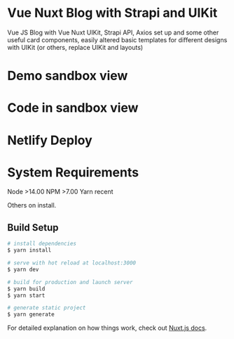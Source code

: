 # Vue Nuxt Blog with Strapi and UIKit

Vue JS Blog with Vue Nuxt UIKit, Strapi API, Axios set up and some other useful card components, easily altered basic templates for different designs with UIKit (or others, replace UIKit and layouts)

# Demo sandbox view


# Code in sandbox view


# Netlify Deploy


# System Requirements

Node >14.00
NPM  >7.00
Yarn  recent

Others on install.


## Build Setup

```bash
# install dependencies
$ yarn install

# serve with hot reload at localhost:3000
$ yarn dev

# build for production and launch server
$ yarn build
$ yarn start

# generate static project
$ yarn generate
```

For detailed explanation on how things work, check out [Nuxt.js docs](https://nuxtjs.org).
